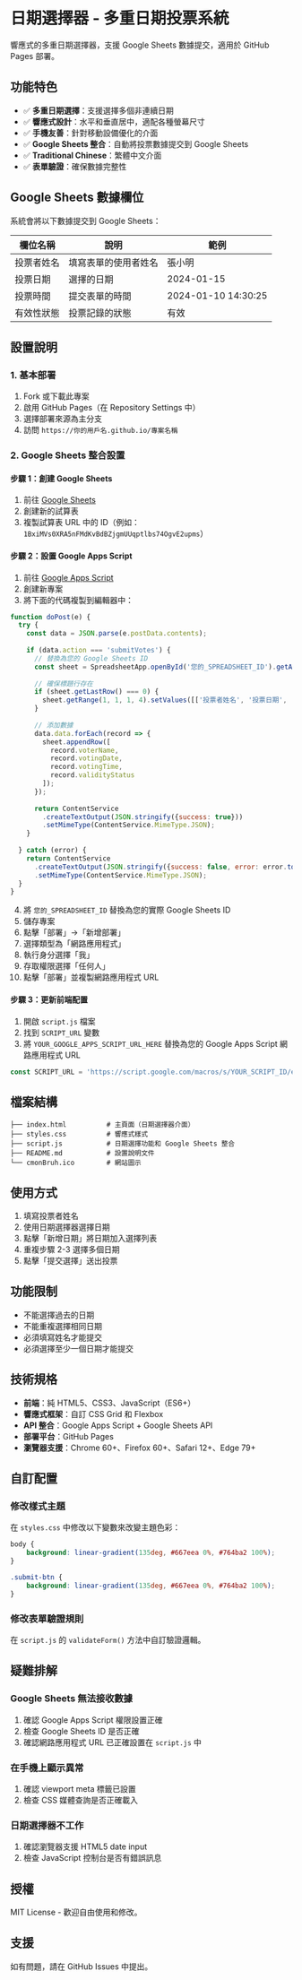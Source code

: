 # 日期選擇器 - 多重日期投票系統

響應式的多重日期選擇器，支援 Google Sheets 數據提交，適用於 GitHub Pages 部署。

## 功能特色

- ✅ **多重日期選擇**：支援選擇多個非連續日期
- ✅ **響應式設計**：水平和垂直居中，適配各種螢幕尺寸
- ✅ **手機友善**：針對移動設備優化的介面
- ✅ **Google Sheets 整合**：自動將投票數據提交到 Google Sheets
- ✅ **Traditional Chinese**：繁體中文介面
- ✅ **表單驗證**：確保數據完整性

## Google Sheets 數據欄位

系統會將以下數據提交到 Google Sheets：

| 欄位名稱 | 說明 | 範例 |
|---------|------|------|
| 投票者姓名 | 填寫表單的使用者姓名 | 張小明 |
| 投票日期 | 選擇的日期 | 2024-01-15 |
| 投票時間 | 提交表單的時間 | 2024-01-10 14:30:25 |
| 有效性狀態 | 投票記錄的狀態 | 有效 |

## 設置說明

### 1. 基本部署

1. Fork 或下載此專案
2. 啟用 GitHub Pages（在 Repository Settings 中）
3. 選擇部署來源為主分支
4. 訪問 `https://你的用戶名.github.io/專案名稱`

### 2. Google Sheets 整合設置

#### 步驟 1：創建 Google Sheets

1. 前往 [Google Sheets](https://sheets.google.com/)
2. 創建新的試算表
3. 複製試算表 URL 中的 ID（例如：`1BxiMVs0XRA5nFMdKvBdBZjgmUUqptlbs74OgvE2upms`）

#### 步驟 2：設置 Google Apps Script

1. 前往 [Google Apps Script](https://script.google.com/)
2. 創建新專案
3. 將下面的代碼複製到編輯器中：

```javascript
function doPost(e) {
  try {
    const data = JSON.parse(e.postData.contents);
    
    if (data.action === 'submitVotes') {
      // 替換為您的 Google Sheets ID
      const sheet = SpreadsheetApp.openById('您的_SPREADSHEET_ID').getActiveSheet();
      
      // 確保標題行存在
      if (sheet.getLastRow() === 0) {
        sheet.getRange(1, 1, 1, 4).setValues([['投票者姓名', '投票日期', '投票時間', '有效性狀態']]);
      }
      
      // 添加數據
      data.data.forEach(record => {
        sheet.appendRow([
          record.voterName,
          record.votingDate,
          record.votingTime,
          record.validityStatus
        ]);
      });
      
      return ContentService
        .createTextOutput(JSON.stringify({success: true}))
        .setMimeType(ContentService.MimeType.JSON);
    }
    
  } catch (error) {
    return ContentService
      .createTextOutput(JSON.stringify({success: false, error: error.toString()}))
      .setMimeType(ContentService.MimeType.JSON);
  }
}
```

4. 將 `您的_SPREADSHEET_ID` 替換為您的實際 Google Sheets ID
5. 儲存專案
6. 點擊「部署」→「新增部署」
7. 選擇類型為「網路應用程式」
8. 執行身分選擇「我」
9. 存取權限選擇「任何人」
10. 點擊「部署」並複製網路應用程式 URL

#### 步驟 3：更新前端配置

1. 開啟 `script.js` 檔案
2. 找到 `SCRIPT_URL` 變數
3. 將 `YOUR_GOOGLE_APPS_SCRIPT_URL_HERE` 替換為您的 Google Apps Script 網路應用程式 URL

```javascript
const SCRIPT_URL = 'https://script.google.com/macros/s/YOUR_SCRIPT_ID/exec';
```

## 檔案結構

```
├── index.html          # 主頁面（日期選擇器介面）
├── styles.css          # 響應式樣式
├── script.js           # 日期選擇功能和 Google Sheets 整合
├── README.md           # 設置說明文件
└── cmonBruh.ico        # 網站圖示
```

## 使用方式

1. 填寫投票者姓名
2. 使用日期選擇器選擇日期
3. 點擊「新增日期」將日期加入選擇列表
4. 重複步驟 2-3 選擇多個日期
5. 點擊「提交選擇」送出投票

## 功能限制

- 不能選擇過去的日期
- 不能重複選擇相同日期
- 必須填寫姓名才能提交
- 必須選擇至少一個日期才能提交

## 技術規格

- **前端**：純 HTML5、CSS3、JavaScript（ES6+）
- **響應式框架**：自訂 CSS Grid 和 Flexbox
- **API 整合**：Google Apps Script + Google Sheets API
- **部署平台**：GitHub Pages
- **瀏覽器支援**：Chrome 60+、Firefox 60+、Safari 12+、Edge 79+

## 自訂配置

### 修改樣式主題

在 `styles.css` 中修改以下變數來改變主題色彩：

```css
body {
    background: linear-gradient(135deg, #667eea 0%, #764ba2 100%);
}

.submit-btn {
    background: linear-gradient(135deg, #667eea 0%, #764ba2 100%);
}
```

### 修改表單驗證規則

在 `script.js` 的 `validateForm()` 方法中自訂驗證邏輯。

## 疑難排解

### Google Sheets 無法接收數據

1. 確認 Google Apps Script 權限設置正確
2. 檢查 Google Sheets ID 是否正確
3. 確認網路應用程式 URL 已正確設置在 `script.js` 中

### 在手機上顯示異常

1. 確認 viewport meta 標籤已設置
2. 檢查 CSS 媒體查詢是否正確載入

### 日期選擇器不工作

1. 確認瀏覽器支援 HTML5 date input
2. 檢查 JavaScript 控制台是否有錯誤訊息

## 授權

MIT License - 歡迎自由使用和修改。

## 支援

如有問題，請在 GitHub Issues 中提出。
